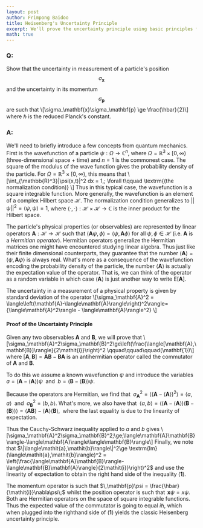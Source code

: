 ```yaml
---
layout: post
author: Frimpong Baidoo
title: Heisenberg's Uncertainty Principle
excerpt: We'll prove the uncertainty principle using basic principles from probability and statistics. 
math: true
---
```


### Q:
Show that the uncertainty in measurement of a particle's position $$\sigma_\mathbf{x}$$ and the uncertainty in its momentum  $$\sigma_\mathbf{p}$$ are such that \\[\sigma_\mathbf{x}\sigma_\mathbf{p} \ge \frac{\hbar}{2}\\]  where $\hbar$ is the reduced Planck's constant.

### A:
We'll need to briefly introduce a few concepts from quantum mechanics. First is the wavefunction of a particle $\psi:\Omega\rightarrow \mathbb{C}^n$, where $\Omega=\mathbb{R}^3\times[0,\infty)$ (three-dimensional space + time) and $n=1$ is the commonest case. The square of the modulus of the wave function gives the probability density of the particle. For $\Omega = \mathbb{R}^3\times[0,\infty)$, this means that \\[\int_{\mathbb{R}^3}|\psi(x,t)|^2 dx = 1,\; \forall t\qquad \textrm{(the normalization condition)} \\]
Thus in this typical case, the wavefunction is a square integrable function. More generally, the wavefunction is an element of a complex Hilbert space $\mathcal{H}$. The normalization condition generalizes to $||\psi||^2=\langle\psi,\psi\rangle = 1$, where $\langle\cdot,\cdot\rangle:\mathcal{H}\times\mathcal{H}\rightarrow\mathbb{C}$ is the inner product for the Hilbert space.

The particle's physical properties (or observables) are represented by linear operators $\mathbf{A}:\mathcal{H}\rightarrow\mathcal{H}$ such that $\langle{\mathbf{A}\psi,\phi\rangle}=\langle \psi,\mathbf{A}\phi\rangle$ for all $\psi,\phi \in \mathcal{H}$  (i.e. $\mathbf{A}$ is a *Hermitian operator*). Hermitian operators generalize the Hermitian matrices one might have encountered studying linear algebra. Thus just like their finite dimensional counterparts, they guarantee that the number $\langle \mathbf{A}\rangle =\langle \psi,\mathbf{A}\psi\rangle$ is always real. What's more as a consequence of the wavefunction encoding the probability density of the particle, the number $\langle\mathbf{A}\rangle$ is actually the expectation value of the operator. That is, we can think of the operator as a random variable in which case $\langle\mathbf{A}\rangle$ is just another way to write $\textrm{E}[\mathbf{A}]$.

The uncertainty in a measurement of a physical property is given by standard deviation of the operator \\[\sigma_\mathbf{A}^2 = \langle\left(\mathbf{A}-\langle\mathbf{A}\rangle\right)^2\rangle= {\langle\mathbf{A}^2\rangle - \langle\mathbf{A}\rangle^2} \\]

#### Proof of the Uncertainty Principle

Given any two observables $\mathbf{A}$ and $\mathbf{B}$, we will prove that \\[\sigma_\mathbf{A}^2\sigma_\mathbf{B}^2\ge\left(\frac{\langle[\mathbf{A},\mathbf{B}]\rangle}{2\mathit{i}}\right)^2 \qquad\qquad\qquad(\mathbf{1})\\] where $[\mathbf{A},\mathbf{B}] = \mathbf{A}\mathbf{B}-\mathbf{B}\mathbf{A}$ is an antihermitian operator called the commutator of $\mathbf{A}$ and $\mathbf{B}$. 

To do this we assume a known wavefunction $\psi$ and introduce the variables 
$\mathit{a} = (\mathbf{A}-\langle\mathbf{A}\rangle)\psi\;$ and $\; \mathit{b} = (\mathbf{B}-\langle\mathbf{B}\rangle)\psi$.

Because the operators are Hermitian, we find that $\;\sigma_\mathbf{A}^2=\langle(\mathbf{A} -\langle\mathbf{A}\rangle)^2\rangle=\langle\mathit{a},\mathit{a}\rangle\;$ and $\;\sigma_\mathbf{B}^2=\langle\mathit{b},\mathit{b}\rangle$. What's more, we also have that $\;\langle\mathit{a},\mathit{b}\rangle = \langle(\mathbf{A}-\langle\mathbf{A}\rangle)(\mathbf{B}-\langle\mathbf{B}\rangle)\rangle =\langle\mathbf{A}\mathbf{B}\rangle-\langle\mathbf{A}\rangle\langle\mathbf{B}\rangle,\;$ where the last equality is due to the linearity of expectation. 

Thus the Cauchy-Schwarz inequality applied to $\mathit{a}$ and $\mathit{b}$ gives \\[\sigma_\mathbf{A}^2\sigma_\mathbf{B}^2\;\ge\;\langle\mathbf{A}\mathbf{B}\rangle-\langle\mathbf{A}\rangle\langle\mathbf{B}\rangle\\]
Finally, we note that $\|\langle\mathit{a},\mathit{b}\rangle\|^2\ge \textrm{Im}(\langle\mathit{a},\mathit{b}\rangle)^2 = \left(\frac{\langle\mathbf{A}\mathbf{B}\rangle-\langle\mathbf{B}\mathbf{A}\rangle}{2\mathit{i}}\right)^2$ and use the linearity of expectation to obtain the right hand side of the inequality $(\mathbf{1})$.

The momentum operator is such that $\,\mathbf{p}\psi = \frac{\hbar}{\mathit{i}}\nabla\psi\;$ whilst the position operator is such that $\,\mathbf{x}\psi=x\psi$. Both are Hermitian operators on the space of square integrable functions. Thus the expected value of the commutator is going to equal $\mathit{i}\hbar$, which when plugged into the righthand side of $(\mathbf{1})$ yields the classic Heisenberg uncertainty principle. 















 
